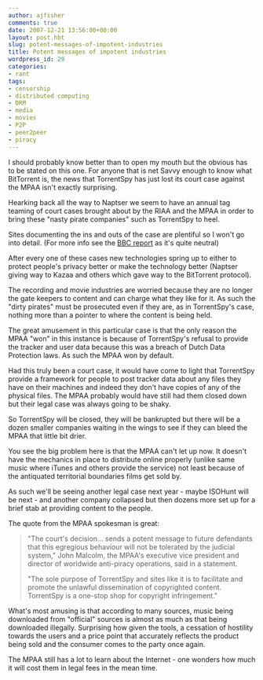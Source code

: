 ```yaml
---
author: ajfisher
comments: true
date: 2007-12-21 13:56:00+00:00
layout: post.hbt
slug: potent-messages-of-impotent-industries
title: Potent messages of impotent industries
wordpress_id: 29
categories:
- rant
tags:
- censorship
- distributed computing
- DRM
- media
- movies
- P2P
- peer2peer
- piracy
---
```


I should probably know better than to open my mouth but the obvious has to be stated on this one. For anyone that is net Savvy enough to know what BitTorrent is, the news that TorrentSpy has just lost its court case against the MPAA isn't exactly surprising.

Hearking back all the way to Naptser we seem to have an annual tag teaming of court cases brought about by the RIAA and the MPAA in order to bring these "nasty pirate companies" such as TorrentSpy to heel.

Sites documenting the ins and outs of the case are plentiful so I won't go into detail. (For more info see the [BBC report](http://news.bbc.co.uk/1/hi/technology/7153323.stm) as it's quite neutral)

After every one of these cases new technologies spring up to either to protect people's privacy better or make the technology better (Naptser giving way to Kazaa and others which gave way to the BitTorrent protocol).

The recording and movie industries are worried because they are no longer the gate keepers to content and can charge what they like for it. As such the "dirty pirates" must be prosecuted even if they are, as in TorrentSpy's case, nothing more than a pointer to where the content is being held.

The great amusement in this particular case is that the only reason the MPAA "won" in this instance is because of TorrentSpy's refusal to provide the tracker and user data because this was a breach of Dutch Data Protection laws. As such the MPAA won by default.

Had this truly been a court case, it would have come to light that TorrentSpy provide a framework for people to post tracker data about any files they have on their machines and indeed they don't have copies of any of the physical files. The MPAA probably would have still had them closed down but their legal case was always going to be shaky.

So TorrentSpy will be closed, they will be bankrupted but there will be a dozen smaller companies waiting in the wings to see if they can bleed the MPAA that little bit drier.

You see the big problem here is that the MPAA can't let up now. It doesn't have the mechanics in place to distribute online properly (unlike same music where iTunes and others provide the service) not least because of the antiquated territorial boundaries films get sold by.

As such we'll be seeing another legal case next year - maybe ISOHunt will be next - and another company collapsed but then dozens more set up for a brief stab at providing content to the people.

The quote from the MPAA spokesman is great:


<blockquote>"The court's decision... sends a potent message to future defendants that this egregious behaviour will not be tolerated by the judicial system," John Malcolm, the MPAA's executive vice president and director of worldwide anti-piracy operations, said in a statement.

"The sole purpose of TorrentSpy and sites like it is to facilitate and promote the unlawful dissemination of copyrighted content. TorrentSpy is a one-stop shop for copyright infringement."</blockquote>


What's most amusing is that according to many sources, music being downloaded from "official" sources is almost as much as that being downloaded illegally. Surprising how given the tools, a cessation of hostility towards the users and a price point that accurately reflects the product being sold and the consumer comes to the party once again.

The MPAA still has a lot to learn about the Internet - one wonders how much it will cost them in legal fees in the mean time.
